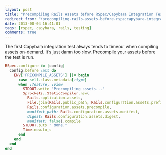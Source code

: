 ```yaml
---
layout: post
title: "Precompiling Rails Assets before RSpec/Capybara Integration Tests"
redirect_from: "/precompiling-rails-assets-before-rspeccapybara-integration-tests"
date: 2013-08-04 16:41:01
tags: [rspec, capybara, rails, testing]
comments: true
---
```

The first Capybara integration test always tends to timeout when compiling assets on-demand. It’s just damn too slow. Precompile your assets before the test is run.

```ruby
RSpec.configure do |config|
  config.before :all do
    ENV['PRECOMPILE_ASSETS'] ||= begin
      case self.class.metadata[:type]
      when :feature, :view
        STDOUT.write "Precompiling assets..."
        Sprockets::StaticCompiler.new(
          Rails.application.assets,
          File.join(Rails.public_path, Rails.configuration.assets.prefix),
          Rails.configuration.assets.precompile,
          manifest_path: Rails.configuration.assets.manifest,
          digest: Rails.configuration.assets.digest,
          manifest: false).compile
        STDOUT.puts " done."
        Time.now.to_s
      end
    end
  end
end
```
